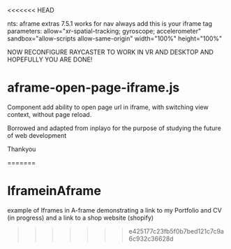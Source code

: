 <<<<<<< HEAD

nts: aframe extras 7.5.1 works for nav
always add this is your iframe tag parameters:
allow="xr-spatial-tracking; gyroscope; accelerometer" 
                 sandbox="allow-scripts allow-same-origin"
                width="100%" height="100%"

NOW RECONFIGURE RAYCASTER TO WORK IN VR AND DESKTOP AND HOPEFULLY YOU ARE DONE!

# aframe-open-page-iframe.js

Component add ability to open page url in iframe, 
with switching view context, without page reload.

Borrowed and adapted from inplayo for the purpose of studying
the future of web development

Thankyou 

=======
# IframeinAframe
example of Iframes in A-frame demonstrating a link to my Portfolio and CV (in progress) and a link to a shop website (shopify)
>>>>>>> e425177c23fb5f0b7bed121c7c9a6c932c36628d
